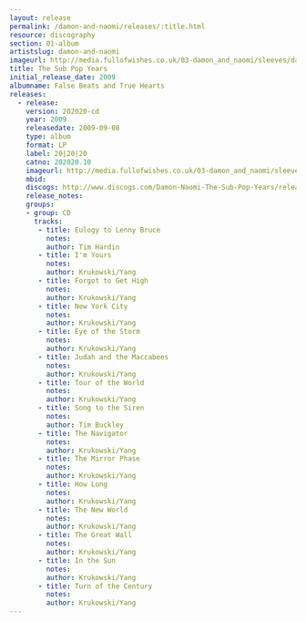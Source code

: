 ```yaml
---
layout: release
permalink: /damon-and-naomi/releases/:title.html
resource: discography
section: 01-album
artistslug: damon-and-naomi
imageurl: http://media.fullofwishes.co.uk/03-damon_and_naomi/sleeves/dan_subpopyears.jpg
title: The Sub Pop Years
initial_release_date: 2009
albumname: False Beats and True Hearts
releases:
  - release: 
    version: 202020-cd
    year: 2009
    releasedate: 2009-09-08
    type: album
    format: LP
    label: 20|20|20
    catno: 202020.10
    imageurl: http://media.fullofwishes.co.uk/03-damon_and_naomi/sleeves/dan_subpopyears.jpg
    mbid: 
    discogs: http://www.discogs.com/Damon-Naomi-The-Sub-Pop-Years/release/1947975
    release_notes:
    groups:
    - group: CD
      tracks:
       - title: Eulogy to Lenny Bruce
         notes: 
         author: Tim Hardin
       - title: I'm Yours
         notes: 
         author: Krukowski/Yang
       - title: Forgot to Get High
         notes: 
         author: Krukowski/Yang
       - title: New York City
         notes: 
         author: Krukowski/Yang
       - title: Eye of the Storm
         notes: 
         author: Krukowski/Yang
       - title: Judah and the Maccabees
         notes: 
         author: Krukowski/Yang
       - title: Tour of the World
         notes: 
         author: Krukowski/Yang
       - title: Song to the Siren
         notes: 
         author: Tim Buckley
       - title: The Navigator
         notes: 
         author: Krukowski/Yang
       - title: The Mirror Phase
         notes: 
         author: Krukowski/Yang
       - title: How Long
         notes: 
         author: Krukowski/Yang
       - title: The New World
         notes: 
         author: Krukowski/Yang
       - title: The Great Wall
         notes: 
         author: Krukowski/Yang
       - title: In the Sun
         notes: 
         author: Krukowski/Yang
       - title: Turn of the Century
         notes: 
         author: Krukowski/Yang
---
```

